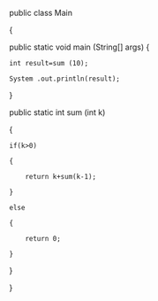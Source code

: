 public class Main 

{

public static void main (String[] args) {

    
    int result=sum (10);
    
    System .out.println(result);
    
}

public static int sum (int k)

{

    if(k>0)
    
    {
    
        return k+sum(k-1);
        
    }
    
    else
    
    {
    
        return 0;
        
    }
    
}

}
